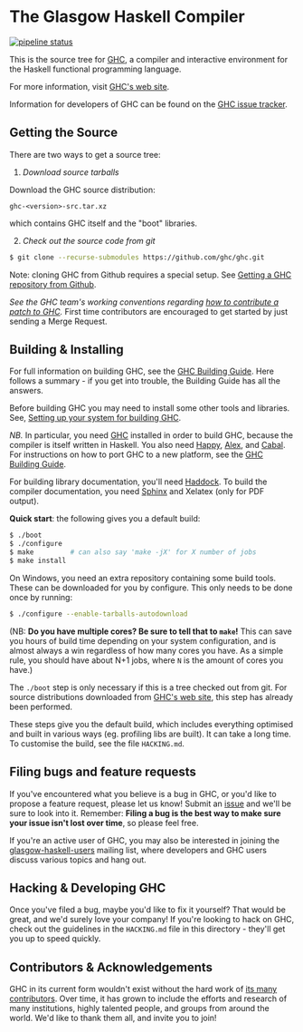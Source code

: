 # The Glasgow Haskell Compiler

[![pipeline status](https://gitlab.haskell.org/ghc/ghc/badges/master/pipeline.svg?style=flat)](https://gitlab.haskell.org/ghc/ghc/commits/master)

This is the source tree for [GHC][1], a compiler and interactive
environment for the Haskell functional programming language.

For more information, visit [GHC's web site][1].

Information for developers of GHC can be found on the [GHC issue tracker][2].

## Getting the Source

There are two ways to get a source tree:

 1. *Download source tarballs*

 Download the GHC source distribution:

 ```
 ghc-<version>-src.tar.xz
 ```
    
 which contains GHC itself and the "boot" libraries.

 2. *Check out the source code from git*
    
 ```sh
 $ git clone --recurse-submodules https://github.com/ghc/ghc.git
 ```

 Note: cloning GHC from Github requires a special setup. See [Getting a GHC repository from Github][7].

*See the GHC team's working conventions regarding [how to contribute a patch to GHC](https://gitlab.haskell.org/ghc/ghc/wikis/working-conventions/fixing-bugs).* First time contributors are encouraged to get started by just sending a Merge Request.


## Building & Installing

For full information on building GHC, see the [GHC Building Guide][3].
Here follows a summary - if you get into trouble, the Building Guide
has all the answers.

Before building GHC you may need to install some other tools and
libraries.  See, [Setting up your system for building GHC][8].

*NB.* In particular, you need [GHC][1] installed in order to build GHC,
because the compiler is itself written in Haskell.  You also need
[Happy][4], [Alex][5], and [Cabal][9].  For instructions on how
to port GHC to a new platform, see the [GHC Building Guide][3].

For building library documentation, you'll need [Haddock][6].  To build
the compiler documentation, you need [Sphinx](http://www.sphinx-doc.org/)
and Xelatex (only for PDF output).

**Quick start**: the following gives you a default build:
```sh
$ ./boot
$ ./configure
$ make         # can also say 'make -jX' for X number of jobs
$ make install
```

On Windows, you need an extra repository containing some build tools.
These can be downloaded for you by configure. This only needs to be done once by running:
```sh
$ ./configure --enable-tarballs-autodownload
```

(NB: **Do you have multiple cores? Be sure to tell that to `make`!** This can
save you hours of build time depending on your system configuration, and is
almost always a win regardless of how many cores you have. As a simple rule,
you should have about N+1 jobs, where `N` is the amount of cores you have.)

The `./boot` step is only necessary if this is a tree checked out
from git.  For source distributions downloaded from [GHC's web site][1],
this step has already been performed.

These steps give you the default build, which includes everything
optimised and built in various ways (eg. profiling libs are built).
It can take a long time.  To customise the build, see the file `HACKING.md`.

## Filing bugs and feature requests

If you've encountered what you believe is a bug in GHC, or you'd like
to propose a feature request, please let us know! Submit an [issue][10] and we'll be sure to look into it. Remember:
**Filing a bug is the best way to make sure your issue isn't lost over
time**, so please feel free.

If you're an active user of GHC, you may also be interested in joining
the [glasgow-haskell-users][11] mailing list, where developers and
GHC users discuss various topics and hang out.

## Hacking & Developing GHC

Once you've filed a bug, maybe you'd like to fix it yourself? That
would be great, and we'd surely love your company! If you're looking
to hack on GHC, check out the guidelines in the `HACKING.md` file in
this directory - they'll get you up to speed quickly.

## Contributors & Acknowledgements

GHC in its current form wouldn't exist without the hard work of
[its many contributors][12]. Over time, it has grown to include the
efforts and research of many institutions, highly talented people, and
groups from around the world. We'd like to thank them all, and invite
you to join!

[1]: http://www.haskell.org/ghc/
[2]: https://gitlab.haskell.org/ghc/ghc/issues
[3]: https://gitlab.haskell.org/ghc/ghc/wikis/building
[4]: http://www.haskell.org/happy/
[5]: http://www.haskell.org/alex/
[6]: http://www.haskell.org/haddock/
[7]: https://gitlab.haskell.org/ghc/ghc/wikis/building/getting-the-sources#cloning-from-github
[8]: https://gitlab.haskell.org/ghc/ghc/wikis/building/preparation
[9]: http://www.haskell.org/cabal/
[10]: https://gitlab.haskell.org/ghc/ghc/issues
[11]: http://www.haskell.org/pipermail/glasgow-haskell-users/
[12]: https://gitlab.haskell.org/ghc/ghc/wikis/team-ghc
